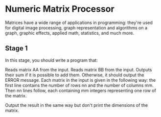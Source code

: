 # Numeric Matrix Processor

Matrices have a wide range of applications in programming: they're used for digital image processing, graph representation and algorithms on a graph, graphic effects, applied math, statistics, and much more.

## Stage 1
In this stage, you should write a program that:

Reads matrix AA from the input.
Reads matrix BB from the input.
Outputs their sum if it is possible to add them. Otherwise, it should output the ERROR message.
Each matrix in the input is given in the following way: the first line contains the number of rows nn and the number of columns mm. Then nn lines follow, each containing mm integers representing one row of the matrix.

Output the result in the same way but don't print the dimensions of the matrix.
